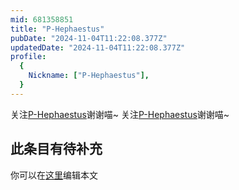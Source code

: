```yaml
---
mid: 681358851
title: "P-Hephaestus"
pubDate: "2024-11-04T11:22:08.377Z"
updatedDate: "2024-11-04T11:22:08.377Z"
profile:
  {
    Nickname: ["P-Hephaestus"],
  }
---
```


关注[P-Hephaestus](https://space.bilibili.com/681358851)谢谢喵~ 关注[P-Hephaestus](https://space.bilibili.com/681358851)谢谢喵~

## 此条目有待补充
你可以在[这里](https://github.com/Yuhanawa/VTuber.ICU/edit/master/src/content/v/P-Hephaestus/index.md)编辑本文
